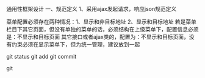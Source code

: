 通用性框架设计
一、规范定义
	1、采用ajax发起请求，响应json规范定义
	
	

菜单配置必须存在两种情况：1、显示和非目标地址  2、显示和目标地址
若是菜单栏目下其它页面，但没有单独的菜单的话，必须结构在上级菜单下，配置信息必须是：不显示和目标页面
其它接口或者ajax类的，配置为：不显示和目标页面，没有约束必须在显示菜单下，但为统一管理，建议放到一起

git status 
git add 
git commit


git
		